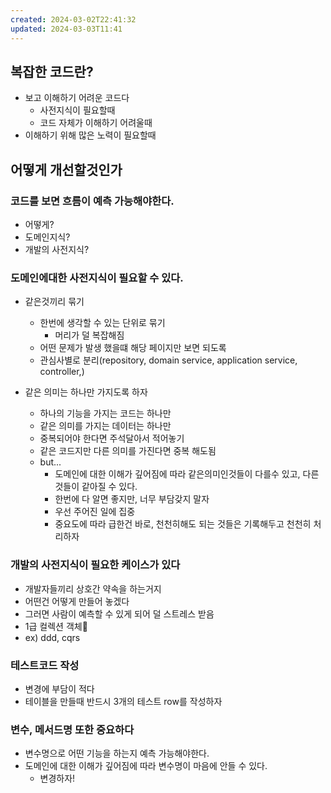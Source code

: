```yaml
---
created: 2024-03-02T22:41:32
updated: 2024-03-03T11:41
---
```

## 복잡한 코드란?
- 보고 이해하기 어려운 코드다
	- 사전지식이 필요할때
	- 코드 자체가 이해하기 어려울때
- 이해하기 위해 많은 노력이 필요할때

## 어떻게 개선할것인가
### 코드를 보면 흐름이 예측 가능해야한다.
- 어떻게?
- 도메인지식?
- 개발의 사전지식?
### 도메인에대한 사전지식이 필요할 수 있다.
- 같은것끼리 묶기
	- 한번에 생각할 수 있는 단위로 묶기
		- 머리가 덜 복잡해짐
	- 어떤 문제가 발생 했을떄 해당 페이지만 보면 되도록
	- 관심사별로 분리(repository, domain service, application service, controller,)

- 같은 의미는 하나만 가지도록 하자
	- 하나의 기능을 가지는 코드는 하나만
	- 같은 의미를 가지는 데이터는 하나만
	- 중복되어야 한다면 주석달아서 적어놓기
	- 같은 코드지만 다른 의미를 가진다면 중복 해도됨
	- but... 
		- 도메인에 대한 이해가 깊어짐에 따라 같은의미인것들이 다를수 있고, 다른것들이 같아질 수 있다.
		- 한번에 다 알면 좋지만, 너무 부담갖지 말자
		- 우선 주어진 일에 집중
		- 중요도에 따라 급한건 바로, 천천히해도 되는 것들은 기록해두고 천천히 처리하자

### 개발의 사전지식이 필요한 케이스가 있다
- 개발자들끼리 상호간 약속을 하는거지
- 어떤건 어떻게 만들어 놓겠다
- 그러면 사람이 예측할 수 있게 되어 덜 스트레스 받음
- 1급 컬렉션 객체
- ex) ddd, cqrs
### 테스트코드 작성
- 변경에 부담이 적다
- 테이블을 만들때 반드시 3개의 테스트 row를 작성하자
### 변수, 메서드명 또한 중요하다
- 변수명으로 어떤 기능을 하는지 예측 가능해야한다.
- 도메인에 대한 이해가 깊어짐에 따라 변수명이 마음에 안들 수 있다.
	- 변경하자!
